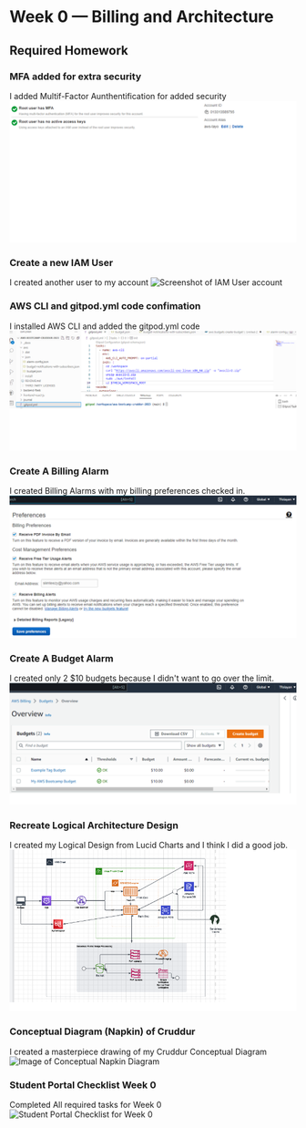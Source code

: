 # Week 0 — Billing and Architecture

## Required Homework

### MFA added for extra security
I added Multif-Factor Aunthentification for added security
![Screenshot of MFA confirmation ](assets/MFA%20confirmation.png)

### Create a new IAM User
I created another user to my account
![Screenshot of IAM User account](IAM%20user%20confirmation.png)

### AWS CLI and gitpod.yml code confimation
I installed AWS CLI and added the gitpod.yml code
![Image of AWS CLI and yml code](assets/AWS%20CLI-gitpod-yml.png)

### Create A Billing Alarm
I created Billing Alarms with my billing preferences checked in.
![Image of Billing Preferences](assets/Billing-Alarm.png)

### Create A Budget Alarm

I created only 2 $10 budgets because I didn't want to go over the limit.
![Image of the Budget Alarm I created](assets/budget-alarm.png)


### Recreate Logical Architecture Design
I created my Logical Design from Lucid Charts and I think I did a good job.
![Image of Cruddur Logical Design](assets/Cruddur%20Logical%20Design.png)

### Conceptual Diagram (Napkin) of Cruddur
I created a masterpiece drawing of my Cruddur Conceptual Diagram
![Image of Conceptual Napkin Diagram](Napkin%20Conceptual%20Diagram.jpg)

### Student Portal Checklist Week 0
Completed All required tasks for Week 0
![Student Portal Checklist for Week 0](Student%20Portal%20Checklist%20Week%200.png)
